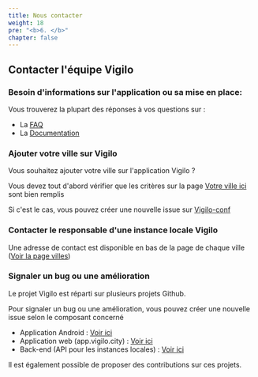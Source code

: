 ```yaml
---
title: Nous contacter
weight: 18
pre: "<b>6. </b>"
chapter: false
---
```


## Contacter l'équipe Vigilo

### Besoin d'informations sur l'application ou sa mise en place:

Vous trouverez la plupart des réponses à vos questions sur :

 * La [FAQ](https://vigilo.city/fr/faq/)
 * La [Documentation](https://vigilo.city/fr/documentation/)

### Ajouter votre ville sur Vigilo

Vous souhaitez ajouter votre ville sur l'application Vigilo ? 

Vous devez tout d'abord vérifier que les critères sur la page [Votre ville ici](/fr/villes/maville/) sont bien remplis

Si c'est le cas, vous pouvez créer une nouvelle issue sur [Vigilo-conf](https://github.com/jesuisundesdeux/vigilo-conf/issues)

### Contacter le responsable d'une instance locale Vigilo

Une adresse de contact est disponible en bas de la page de chaque ville ([Voir la page villes](/fr/villes/))

### Signaler un bug ou une amélioration

Le projet Vigilo est réparti sur plusieurs projets Github.

Pour signaler un bug ou une amélioration, vous pouvez créer une nouvelle issue selon le composant concerné

  * Application Android : [Voir ici](https://github.com/jesuisundesdeux/vigilo-android/issues)
  * Application web (app.vigilo.city) : [Voir ici](https://github.com/jesuisundesdeux/vigilo-webapp/issues)
  * Back-end (API pour les instances locales) : [Voir ici](https://github.com/jesuisundesdeux/vigilo-backend/issues)

Il est également possible de proposer des contributions sur ces projets.



